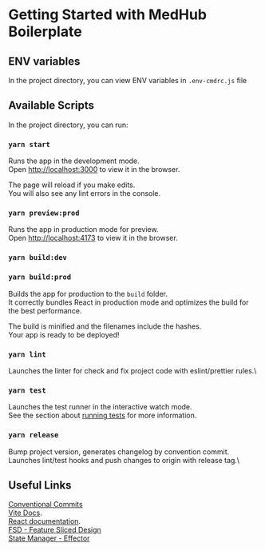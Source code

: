 # Getting Started with MedHub Boilerplate

## ENV variables

In the project directory, you can view ENV variables in `.env-cmdrc.js` file

## Available Scripts

In the project directory, you can run:

### `yarn start`

Runs the app in the development mode.\
Open [http://localhost:3000](http://localhost:3000) to view it in the browser.

The page will reload if you make edits.\
You will also see any lint errors in the console.

### `yarn preview:prod`
Runs the app in production mode for preview.\
Open [http://localhost:4173](http://localhost:4173) to view it in the browser.

### `yarn build:dev`
### `yarn build:prod`

Builds the app for production to the `build` folder.\
It correctly bundles React in production mode and optimizes the build for the best performance.

The build is minified and the filenames include the hashes.\
Your app is ready to be deployed!

### `yarn lint`

Launches the linter for check and fix project code with eslint/prettier rules.\

### `yarn test`

Launches the test runner in the interactive watch mode.\
See the section about [running tests](https://facebook.github.io/create-react-app/docs/running-tests) for more information.

### `yarn release`
Bump project version, generates changelog by convention commit.\
Launches lint/test hooks and push changes to origin with release tag.\
## Useful Links
[Conventional Commits](https://www.conventionalcommits.org/en/v1.0.0/) \
[Vite Docs](https://vitejs.dev/). \
[React documentation](https://reactjs.org/). \
[FSD - Feature Sliced Design](https://feature-sliced.design/) \
[State Manager - Effector](https://effector.dev/) 
